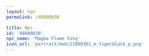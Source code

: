 ```yaml
---
layout: npc
permalink: /40000038

title: Npc
id: '40000038'
npc_name: 'Magma Flame Fang'
icon_url: 'portrait/mob/21000303_m_tigerblack_p.png'
---
```

